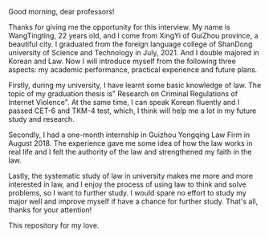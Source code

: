 Good morning, dear professors!

Thanks for giving me the opportunity for this interview. My name is WangTingting, 22 years old, and I come from XingYi of GuiZhou province, a beautiful city. I graduated from the foreign language college of ShanDong university of Science and Technology in July, 2021. And I double majored in Korean and Law. Now I will introduce myself from the following three aspects: my academic performance, practical experience and future plans.

Firstly, during my university, I have learnt some basic knowledge of law. The topic of my graduation thesis is" Research on Criminal Regulations of Internet Violence". At the same time, I can speak Korean fluently and I passed CET-6 and TKM-4 test, which, I think will help me a lot in my future study and research.

Secondly, I had a one-month internship in Guizhou Yongqing Law Firm in August 2018. The experience gave me some idea of how the law works in real life and I felt the authority of the law and strengthened my faith in the law.

Lastly, the systematic study of law in university makes me more and more interested in law, and I enjoy the process of using law to think and solve problems, so I want to further study. I would spare no effort to study my major well and improve myself if have a chance for further study.
That's all, thanks for your attention!

This repository for my love.
